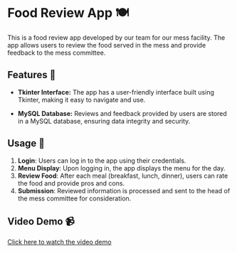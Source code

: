 # Food Review App 🍽️

This is a food review app developed by our team for our mess facility. The app allows users to review the food served in the mess and provide feedback to the mess committee.

## Features 🌟

- **Tkinter Interface:** The app has a user-friendly interface built using Tkinter, making it easy to navigate and use.

- **MySQL Database:** Reviews and feedback provided by users are stored in a MySQL database, ensuring data integrity and security.

## Usage 📝

1. **Login**: Users can log in to the app using their credentials.
2. **Menu Display**: Upon logging in, the app displays the menu for the day.
3. **Review Food**: After each meal (breakfast, lunch, dinner), users can rate the food and provide pros and cons.
4. **Submission**: Reviewed information is processed and sent to the head of the mess committee for consideration.

## Video Demo 📹

[Click here to watch the video demo](https://github.com/premganesh321/Food-Review-App/blob/main/DemoVideo.mp4)


